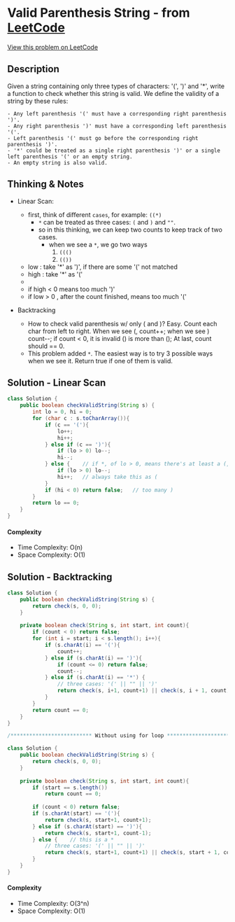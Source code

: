 # Valid Parenthesis String - from [LeetCode](https://leetcode.com)
[View this problem on LeetCode](https://leetcode.com/problems/valid-parenthesis-string/)

## Description
 Given a string containing only three types of characters: '(', ')' and '*', write a function to check whether this string is valid. We define the validity of a string by these rules:

    - Any left parenthesis '(' must have a corresponding right parenthesis ')'.
    - Any right parenthesis ')' must have a corresponding left parenthesis '('.
    - Left parenthesis '(' must go before the corresponding right parenthesis ')'.
    - '*' could be treated as a single right parenthesis ')' or a single left parenthesis '(' or an empty string.
    - An empty string is also valid.

## Thinking & Notes
* Linear Scan:
  - first, think of different `cases`, for example: `((*)`
    - `*` can be treated as three cases: `(` and `)` and `""`.
    - so in this thinking, we can keep two counts to keep track of two cases.
      - when we see a `*`, we go two ways
        1. `((()`
        2. `(())`
  - low : take '*' as ')', if there are some '(' not matched
  - high : take '*' as '('
  - 
  - if high < 0 means too much ')'
  - if low > 0 , after the count finished, means too much '('
  
* Backtracking
    - How to check valid parenthesis w/ only ( and )? Easy. Count each char from left to right. When we see (, count++; when we see ) count--; if count < 0, it is invalid () is more than (); At last, count should == 0.
    - This problem added `*`. The easiest way is to try 3 possible ways when we see it. Return true if one of them is valid.

## Solution - Linear Scan
```java
class Solution {
    public boolean checkValidString(String s) {
        int lo = 0, hi = 0;
        for (char c : s.toCharArray()){
            if (c == '('){
                lo++;
                hi++;
            } else if (c == ')'){
                if (lo > 0) lo--;
                hi--;
            } else {    // if *, of lo > 0, means there's at least a (, then take this * as ), so minus 1
                if (lo > 0) lo--;
                hi++;   // always take this as (
            }
            if (hi < 0) return false;   // too many )
        }
        return lo == 0;
    }
}
```
#### Complexity
* Time Complexity: O(n)
* Space Complexity: O(1)

## Solution - Backtracking
```java
class Solution {
    public boolean checkValidString(String s) {
        return check(s, 0, 0);
    }
    
    private boolean check(String s, int start, int count){
        if (count < 0) return false;
        for (int i = start; i < s.length(); i++){
            if (s.charAt(i) == '('){
                count++;
            } else if (s.charAt(i) == ')'){
                if (count <= 0) return false;
                count--;
            } else if (s.charAt(i) == '*') {
                // three cases: '(' || "" || ')'
                return check(s, i+1, count+1) || check(s, i + 1, count) || check(s, i + 1, count - 1);
            }
        }
        return count == 0;
    }
}

/************************** Without using for loop *********************************/

class Solution {
    public boolean checkValidString(String s) {
        return check(s, 0, 0);
    }
    
    private boolean check(String s, int start, int count){
        if (start == s.length())
            return count == 0;
        
        if (count < 0) return false;
        if (s.charAt(start) == '('){
            return check(s, start+1, count+1);
        } else if (s.charAt(start) == ')'){
            return check(s, start+1, count-1);
        } else {    // this is a * 
            // three cases: '(' || "" || ')'
            return check(s, start+1, count+1) || check(s, start + 1, count) || check(s, start + 1, count - 1);
        }
    }
}
```
#### Complexity
* Time Complexity: O(3^n)
* Space Complexity: O(1)
